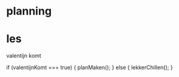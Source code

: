 # planning

# les
valentijn komt

if (valentijnKomt === true) {
 planMaken();
} else {
 lekkerChillen();
}
